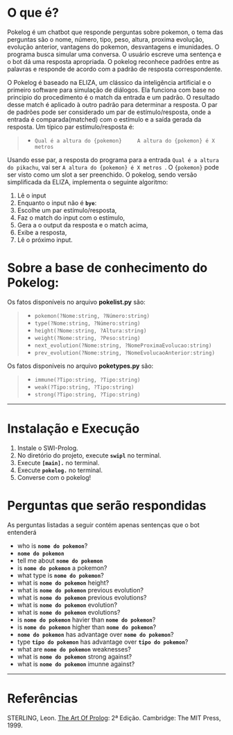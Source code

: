 # O que é?
Pokelog é um chatbot que responde perguntas sobre pokemon, o tema das perguntas são o nome, número, tipo, peso, altura, proxima evolução, evolução anterior, vantagens do pokemon, desvantagens e imunidades. O programa busca simular uma conversa. O usuário escreve uma sentença e o bot dá uma resposta apropriada. O pokelog reconhece padrões entre as palavras e responde de acordo com a padrão de resposta correspondente.

O Pokelog é baseado na ELIZA, um clássico da inteligência artificial e o primeiro software para simulação de diálogos. Ela funciona com base no principio do procedimento é o match da entrada e um padrão. O resultado desse match é aplicado à outro padrão para determinar a resposta. O par de padrões pode ser considerado um par de estímulo/resposta, onde a entrada é comparada(matched) com o estímulo e a saída gerada da resposta. Um típico par estímulo/resposta é:
> - `Qual é a altura do {pokemon}     A altura do {pokemon} é X metros `

Usando esse par, a resposta do programa para a entrada  `Qual é a altura do pikachu`, vai ser  `A altura do {pokemon} é X metros `. O  `{pokemon}` pode ser visto como um slot a ser preenchido. O pokelog, sendo versão simplificada da ELIZA, implementa o seguinte algoritmo:
1. Lê o input
2. Enquanto o input não é  **`bye`**:
3. Escolhe um par estímulo/resposta,
4. Faz o match do input com o estímulo,
5. Gera a o output da resposta e o match acima,
6. Exibe a resposta,
7. Lê o próximo input.


# Sobre a base de conhecimento do Pokelog:

Os fatos disponíveis no arquivo **pokelist.py** são:
> - `pokemon(?Nome:string, ?Número:string)`
> - `type(?Nome:string, ?Número:string)`
> - `height(?Nome:string, ?Altura:string)`
> - `weight(?Nome:string, ?Peso:string)`
> - `next_evolution(?Nome:string, ?NomeProximaEvolucao:string)`
> - `prev_evolution(?Nome:string, ?NomeEvolucaoAnterior:string)`

Os fatos disponíveis no arquivo **poketypes.py** são:
> - `immune(?Tipo:string, ?Tipo:string)`
> - `weak(?Tipo:string, ?Tipo:string)`
> - `strong(?Tipo:string, ?Tipo:string)`

-------------

# Instalação e Execução

1. Instale o SWI-Prolog.
2. No diretório do projeto, execute **`swipl`** no terminal.
3. Execute **`[main].`** no terminal.
4. Execute **`pokelog.`** no terminal.
5. Converse com o pokelog!


# Perguntas que serão respondidas
As perguntas listadas a seguir contém apenas sentenças que o bot entenderá 

- who is **`nome do pokemon`**?
- **`nome do pokemon`**
- tell me about **`nome do pokemon`**
- is **`nome do pokemon`** a pokemon?
- what type is **`nome do pokemon`**?
- what is **`nome do pokemon`** height?
- what is **`nome do pokemon`** previous evolution?
- what is **`nome do pokemon`** previous evolutions?
- what is **`nome do pokemon`** evolution?
- what is **`nome do pokemon`** evolutions?
- is **`nome do pokemon`** havier than **`nome do pokemon`**?
- is **`nome do pokemon`** higher than **`nome do pokemon`**?
- **`nome do pokemon`** has advantage over **`nome do pokemon`**?
- type **`tipo do pokemon`** has advantage over **`tipo do pokemon`**?
- what are **`nome do pokemon`** weaknesses?
- what is  **`nome do pokemon`** strong against?
- what is  **`nome do pokemon`** imunne against?

-------

# Referências 

STERLING,  Leon. [The Art Of Prolog](https://www.amazon.com/Art-Prolog-Second-Programming-Techniques/dp/0262193388
): 2ª Edição. Cambridge: The MIT Press, 1999.


